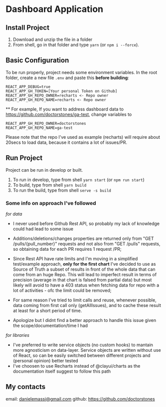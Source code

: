 # Dashboard Application

## Install Project

1. Download and unzip the file in a folder
2. From shell, go in that folder and type
   `yarn` (or `npm i --force`).

## Basic Configuration

To be run properly, project needs some environment variables.
In the root folder, create a new file `.env` and paste this **before building**:

```
REACT_APP_DEBUG=true
REACT_APP_GH_TOKEN=[Your personal Token on Github]
REACT_APP_GH_REPO_OWNER=recharts <- Repo owner
REACT_APP_GH_REPO_NAME=recharts <- Repo owner
```

\*\*
For example, If you want to address dashboard data to https://github.com/doctorstones/ga-test, change variables to

```
REACT_APP_GH_REPO_OWNER=doctorstones
REACT_APP_GH_REPO_NAME=ga-test
```
Please note that the repo I've used as example (recharts) will require about 20secs to load data, because it contains a lot of issues/PR.

## Run Project

Project can be run in develop or built.

1. To run in develop, type from shell `yarn start` (or `npm run start`)
1. To build, type from shell `yarn build`
1. To run the build, type from shell `serve -s build`


### Some info on approach I've followed

*for data*
- I never used before Github Rest API, so probably my lack of knowledge could had lead to some issue
- Additions/deletions/changes properties are returned only from "GET /pulls/{pull_number}" requests and not also from "GET /pulls" requests, so obtaining data for each PR requires 1 request /PR;

- Since Rest API have rate limits and I'm moving in a simplified test/example approach, **only for the first chart** I've decided to use as Source of Truth a subset of results in front of the whole data that can come from an huge Repo. 
This will lead to imperfect result in terms of precision (average in that chart is falsed from partial data) but most likely will avoid to have a 403 status when fetching data for repo with a lot of activities - ofc the limit could be removed;

- For same reason I've tried to limit calls and reuse, whenever possible, data coming from first call only (getAllIssues), and to cache these result at least for a short period of time.

- Apologize but I didnt find a better approach to handle this issue given the scope/documentation/time I had

*for libraries*
- I've preferred to write service objects (no custom hooks) to mantain more agnosticism on data-layer. Service objects are written without use of React, so can be easily switched between different projects and (personal opinion) better tested
- I've choosen to use Recharts instead of @clayui/charts as the documentation itself suggest to follow this path

## My contacts

email: danielemassi@gmail.com
github: https://github.com/doctorstones